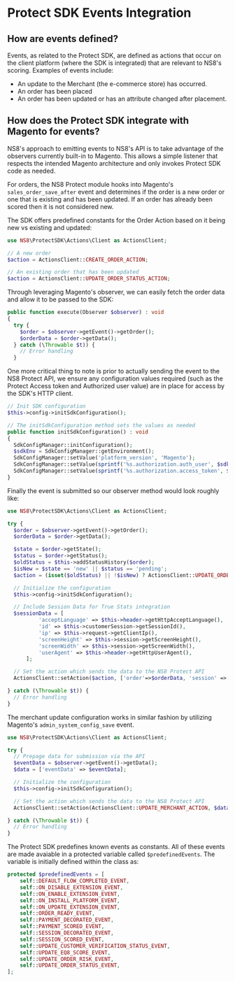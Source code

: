 # Protect SDK Events Integration

## How are events defined?
Events, as related to the Protect SDK, are defined as actions that occur on the client platform (where the SDK is integrated) that are relevant to NS8's scoring. Examples of events include:
* An update to the Merchant (the e-commerce store) has occurred.
* An order has been placed
* An order has been updated or has an attribute changed after placement.

## How does the Protect SDK integrate with Magento for events?
NS8's approach to emitting events to NS8's API is to take advantage of the observers currently built-in to Magento. This allows a simple listener that respects the intended Magento architecture and only invokes Protect SDK code as needed.

For orders, the NS8 Protect module hooks into Magento's `sales_order_save_after` event and determines if the order is a new order or one that is existing and has been updated. If an order has already been scored then it is not considered new.

The SDK offers predefined constants for the Order Action based on it being new vs existing and updated:
```php
use NS8\ProtectSDK\Actions\Client as ActionsClient;

// A new order
$action = ActionsClient::CREATE_ORDER_ACTION;

// An existing order that has been updated
$action = ActionsClient::UPDATE_ORDER_STATUS_ACTION;
```
Through leveraging Magento's observer, we can easily fetch the order data and allow it to be passed to the SDK:
```php
public function execute(Observer $observer) : void
{
  try {
    $order = $observer->getEvent()->getOrder();
    $orderData = $order->getData();
  } catch (\Throwable $t)) {
    // Error handling
  }
  ````

  One more critical thing to note is prior to actually sending the event to the NS8 Protect API, we ensure any configuration values required (such as the Protect Access token and Authorized user value) are in place for access by the SDK's HTTP client.

  ```php
// Init SDK configuration
$this->config->initSdkConfiguration();

// The initSdkConfiguration method sets the values as needed
public function initSdkConfiguration() : void
{
    SdkConfigManager::initConfiguration();
    $sdkEnv = SdkConfigManager::getEnvironment();
    SdkConfigManager::setValue('platform_version', 'Magento');
    SdkConfigManager::setValue(sprintf('%s.authorization.auth_user', $sdkEnv), $this->getAuthenticatedUserName());
    SdkConfigManager::setValue(sprintf('%s.authorization.access_token', $sdkEnv), $this->getAccessToken());
}
  ```
  Finally the event is submitted so our observer method would look roughly like:
  ```php
  use NS8\ProtectSDK\Actions\Client as ActionsClient;

try {
    $order = $observer->getEvent()->getOrder();
    $orderData = $order->getData();

    $state = $order->getState();
    $status = $order->getStatus();
    $oldStatus = $this->addStatusHistory($order);
    $isNew = $state == 'new' || $status == 'pending';
    $action = (isset($oldStatus) || !$isNew) ? ActionsClient::UPDATE_ORDER_STATUS_ACTION :  ActionsClient::CREATE_ORDER_ACTION;

    // Initialize the configuration
    $this->config->initSdkConfiguration();

    // Include Session Data for True Stats integration
    $sessionData = [
            'acceptLanguage' => $this->header->getHttpAcceptLanguage(),
            'id' => $this->customerSession->getSessionId(),
            'ip' => $this->request->getClientIp(),
            'screenHeight' => $this->session->getScreenHeight(),
            'screenWidth' => $this->session->getScreenWidth(),
            'userAgent' => $this->header->getHttpUserAgent(),
        ];

    // Set the action which sends the data to the NS8 Protect API
    ActionsClient::setAction($action, ['order'=>$orderData, 'session' => $sessionData]);

  } catch (\Throwable $t)) {
    // Error handling
  }
  ```

The merchant update configuration works in similar fashion by utilizing Magento's `admin_system_config_save` event.
```php
use NS8\ProtectSDK\Actions\Client as ActionsClient;

try {
  // Prepage data for submission via the API
  $eventData = $observer->getEvent()->getData();
  $data = ['eventData' => $eventData];

  // Initialize the configuration
  $this->config->initSdkConfiguration();

  // Set the action which sends the data to the NS8 Protect API
  ActionsClient::setAction(ActionsClient::UPDATE_MERCHANT_ACTION, $data);

} catch (\Throwable $t)) {
  // Error handling
}
```

The Protect SDK predefines known events as constants. All of these events are made avaiable in a protected variable called `$predefinedEvents`. The variable is initially defined within the class as:
```php
protected $predefinedEvents = [
    self::DEFAULT_FLOW_COMPLETED_EVENT,
    self::ON_DISABLE_EXTENSION_EVENT,
    self::ON_ENABLE_EXTENSION_EVENT,
    self::ON_INSTALL_PLATFORM_EVENT,
    self::ON_UPDATE_EXTENSION_EVENT,
    self::ORDER_READY_EVENT,
    self::PAYMENT_DECORATED_EVENT,
    self::PAYMENT_SCORED_EVENT,
    self::SESSION_DECORATED_EVENT,
    self::SESSION_SCORED_EVENT,
    self::UPDATE_CUSTOMER_VERIFICATION_STATUS_EVENT,
    self::UPDATE_EQ8_SCORE_EVENT,
    self::UPDATE_ORDER_RISK_EVENT,
    self::UPDATE_ORDER_STATUS_EVENT,
];
```
